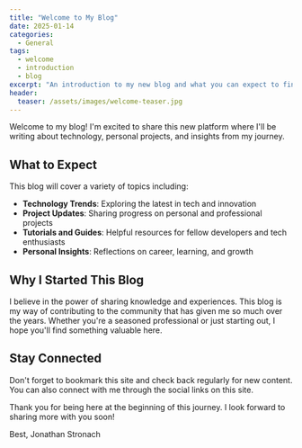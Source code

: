 ```yaml
---
title: "Welcome to My Blog"
date: 2025-01-14
categories:
  - General
tags:
  - welcome
  - introduction
  - blog
excerpt: "An introduction to my new blog and what you can expect to find here."
header:
  teaser: /assets/images/welcome-teaser.jpg
---
```


Welcome to my blog! I'm excited to share this new platform where I'll be writing about technology, personal projects, and insights from my journey.

## What to Expect

This blog will cover a variety of topics including:

- **Technology Trends**: Exploring the latest in tech and innovation
- **Project Updates**: Sharing progress on personal and professional projects
- **Tutorials and Guides**: Helpful resources for fellow developers and tech enthusiasts
- **Personal Insights**: Reflections on career, learning, and growth

## Why I Started This Blog

I believe in the power of sharing knowledge and experiences. This blog is my way of contributing to the community that has given me so much over the years. Whether you're a seasoned professional or just starting out, I hope you'll find something valuable here.

## Stay Connected

Don't forget to bookmark this site and check back regularly for new content. You can also connect with me through the social links on this site.

Thank you for being here at the beginning of this journey. I look forward to sharing more with you soon!

Best,
Jonathan Stronach